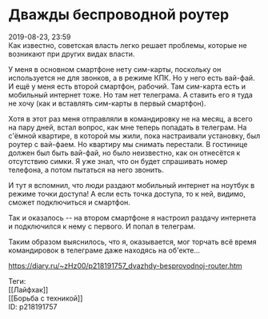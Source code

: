 Дважды беспроводной роутер
===========================

   
 2019-08-23, 23:59   
  Как известно, советская власть легко решает проблемы, которые не возникают при других видах власти.   
   
 У меня в основном смартфоне нету сим-карты, поскольку он используется не для звонков, а в режиме КПК. Но у него есть вай-фай. И ещё у меня есть второй смартфон, рабочий. Там сим-карта есть и мобильный интернет тоже. Но там нет телеграма. А ставить его я туда не хочу (как и вставлять сим-карты в первый смартфон).   
   
 Хотя в этот раз меня отправляли в командировку не на месяц, а всего на пару дней, встал вопрос, как мне теперь попадать в телеграм. На с'ёмной квартире, в которой мы жили, пока настраивали установку, был роутер с вай-фаем. Но квартиру мы снимать перестали. В гостинице должен был быть вай-фай, но было неизвестно, как он отнесётся к отсутствию симки. Я уже знал, что он будет спрашивать номер телефона, а потом пытаться на него звонить.   
   
 И тут я вспомнил, что люди раздают мобильный интернет на ноутбук в режиме точки доступа! А если есть точка доступа, то к ней, видимо, сможет подключиться и смартфон.   
   
 Так и оказалось -- на втором смартфоне я настроил раздачу интернета и подключился к нему с первого. И попал в телеграм.   
   
 Таким образом выяснилось, что я, оказывается, мог торчать всё время командировок в телеграме даже находясь на об'екте...   
    
 <https://diary.ru/~zHz00/p218191757_dvazhdy-besprovodnoj-router.htm>   
   
 Теги:   
 [[Лайфхак]]   
 [[Борьба с техникой]]   
 ID: p218191757